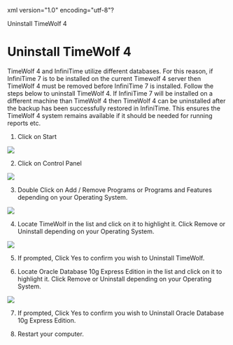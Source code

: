 xml version="1.0" encoding="utf-8"?





Uninstall TimeWolf 4




# Uninstall TimeWolf 4

TimeWolf 4 and InfiniTime utilize different databases. For this reason, if InfiniTime 7 is to be installed on the current Timewolf 4 server then TimeWolf 4 must be removed before InfiniTime 7 is installed. Follow the steps below to uninstall TimeWolf 4. If InfiniTime 7 will be installed on a different machine than TimeWolf 4 then TimeWolf 4 can be uninstalled after the backup has been successfully restored in InfiniTime. This ensures the TimeWolf 4 system remains available if it should be needed for running reports etc.

1. Click on Start

![](images_2/Start.png)

2. Click on Control Panel

![](images_2/ControlPanel.png)

3. Double Click on Add / Remove Programs or Programs and Features depending on your Operating System.

![](images_2/ProgramsAndFeatures.png)

4. Locate TimeWolf in the list and click on it to highlight it. Click Remove or Uninstall depending on your Operating System.

![](images_2/Uninstall_TimeWolf.png)

5. If prompted, Click Yes to confirm you wish to Uninstall TimeWolf.

6. Locate Oracle Database 10g Express Edition in the list and click on it to highlight it. Click Remove or Uninstall depending on your Operating System.

![](images_2/Uninstall_Oracle.png)

7. If prompted, Click Yes to confirm you wish to Uninstall Oracle Database 10g Express Edition.

8. Restart your computer.